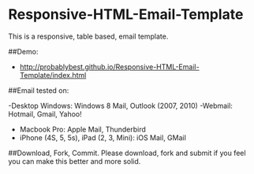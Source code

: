 Responsive-HTML-Email-Template
==============================

This is a responsive, table based, email template.

##Demo:

- http://probablybest.github.io/Responsive-HTML-Email-Template/index.html

##Email tested on:

-Desktop Windows: Windows 8 Mail, Outlook (2007, 2010)
-Webmail: Hotmail, Gmail, Yahoo!
- Macbook Pro: Apple Mail, Thunderbird
- iPhone (4S, 5, 5s), iPad (2, 3, Mini): iOS Mail, GMail
	
##Download, Fork, Commit.
Please download, fork and submit if you feel you can make this better and more solid.
